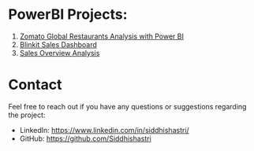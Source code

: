 # PowerBI Projects:

1. [Zomato Global Restaurants Analysis with Power BI](https://github.com/Siddhishastri/PowerBI_Projects/tree/main/Data_Manipulation_and_Reporting_with_PowerBI)
2. [Blinkit Sales Dashboard](https://github.com/Siddhishastri/PowerBI_Projects/tree/main/blinkit_sales_dashboard)
3. [Sales Overview Analysis](https://github.com/Siddhishastri/PowerBI_Projects/tree/main/Sales_Overview_Analysis)
   
# Contact

Feel free to reach out if you have any questions or suggestions regarding the project:

+ LinkedIn: https://www.linkedin.com/in/siddhishastri/
+ GitHub: https://github.com/Siddhishastri
